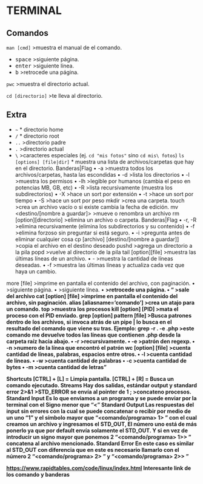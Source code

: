 # TERMINAL

## Comandos

`man [cmd]`  >muestra el manual de el comando.
 * <kbd>space</kbd> >siguiente página.
 * <kbd>enter</kbd> >siguiente línea.
 * <kbd>b</kbd> >retrocede una página.
 
`pwc` >muestra el directorio actual.

`cd [directorio]` >te lleva al directorio.

## Extra
 *	`~` \* directorio home
 *	`/` \* directorio root
 *	`..` >directorio padre
 *	`.` >directorio actual
 *	`\` >caracteres especiales (ej. `cd "mis fotos"` sino `cd mis\ fotos`)
`ls [options] [file|dir]` \* muestra una lista de archivos/carpetas que hay en el directorio. 
Banderas|Flag
•	-a >muestra todos los archivos/carpetas, hasta las escondidas
•	-d >lista los directorios
•	-l >muestra los permisos
•	-lh >legible por humanos (cambia el peso en potencias MB, GB, etc)
•	-R >lista recursivamente (muestra los subdirectorios)
•	-X >hace un sort por extensión
•	-t >hace un sort por tiempo
•	-S >hace un sort por peso
mkdir <nombre del directorio> >crea una carpeta.
touch <nombre archivo> >crea un archivo vacío o si existe cambia la fecha de edición.
mv <archivo> <destino/[nombre a guardar]> >mueve o renombra un archivo
rm [option][directorio] >elimina un archivo o carpeta.
Banderas|Flag
•	-r, -R >elimina recursivamente (elimina los subdirectorios y su contenido)
•	-f >elimina forzoso sin preguntar si está seguro.
•	-i >pregunta antes de eliminar cualquier cosa
cp [archivo] [destino/[nombre a guardar]] >copia el archivo en el destino deseado
pushd >agrega un directorio a la pila 
popd >vuelve al directorio de la pila
tail [option][file] >muestra las últimas líneas de un archivo.
•	-<numero> >muestra la cantidad de líneas deseadas.
•	-f >muestra las últimas líneas y actualiza cada vez que haya un cambio.

more [file] >imprime en pantalla el contenido del archivo, con paginación.
•	<space> >siguiente página.
•	<enter> >siguiente línea.
•	<b> >retrocede una página.
•	<q> >sale del archivo
cat [option] [file] >imprime en pantalla el contenido del archivo, sin paginación.
alias [aliasname=’comando’] >crea un atajo para un comando.
top >muestra los procesos
kill [option] [PID] >mata el proceso con el PID enviado.
grep [option] pattern [file] >Busca patrones dentro de los archivos, si invoca atrás de un pipe | lo busca en el resultado del comando que viene su tras.
Ejemplo: grep -r . -e .php >este comando me devuelve todos las líneas que contienen .php desde la carpeta raíz hacia abajo.
•	-r >recursivamente.
•	-e >patrón den regexp.
•	-n >numero de la línea que encontró el patrón
wc [option] [file] >cuenta cantidad de líneas, palabras, espacios entre otros.
•	-l >cuenta cantidad de líneas.
•	-w >cuenta cantidad de palabras
•	-c >cuenta cantidad de bytes
•	-m >cuenta cantidad de letras

Shortcuts
[CTRL] + [L] = Limpia pantalla.
[CTRL] + [R] = Busca un comando ejecutado.
Streams
Hay dos salidas, estándar output y standard error
2>&1 >STD_ERROR se envía al pointer de 1
; >concateno procesos.
Standard Input
Es lo que enviamos a un programa y se puede enviar por la terminal con el Signo menor que “<”
Standard Output
Las respuestas del input sin errores con la cual se puede concatenar o recibir por medio de un uno “1” y el símbolo mayor que “<comando/programa>  1> <nombre archivo>” con el cual creamos un archivo y ingresamos el STD_OUT, El número uno está de más ponerlo ya que por default envía solamente el STD_OUT. Y si en vez de introducir un signo mayor que ponemos 2 “<comando/programa> 1>> <nombre archivo>” concatena al archivo mencionado.
Standard Error
En este caso es similar al STD_OUT con diferencia que en este es necesario llamarlo con el número 2 “<comando/programa> 2> <nombre archivo>” y “<comando/programa> 2>> <nombre archivo>”



	
https://www.rapidtables.com/code/linux/index.html Interesante link de los comando y banderas
